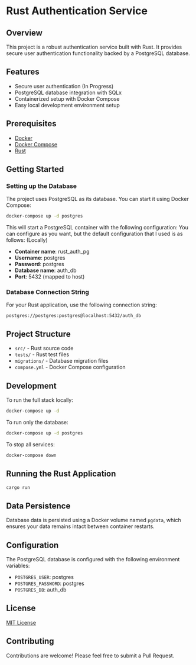 # Rust Authentication Service

## Overview

This project is a robust authentication service built with Rust. It provides secure user authentication functionality backed by a PostgreSQL database.

## Features

- Secure user authentication (In Progress)
- PostgreSQL database integration with SQLx
- Containerized setup with Docker Compose
- Easy local development environment setup

## Prerequisites

- [Docker](https://www.docker.com/get-started)
- [Docker Compose](https://docs.docker.com/compose/install/)
- [Rust](https://www.rust-lang.org/tools/install)

## Getting Started

### Setting up the Database

The project uses PostgreSQL as its database. You can start it using Docker Compose:

```bash
docker-compose up -d postgres
```

This will start a PostgreSQL container with the following configuration:
You can configure as you want, but the default configuration that I used is as follows: (Locally)

- **Container name**: rust_auth_pg
- **Username**: postgres
- **Password**: postgres
- **Database name**: auth_db
- **Port**: 5432 (mapped to host)

### Database Connection String

For your Rust application, use the following connection string:

```
postgres://postgres:postgres@localhost:5432/auth_db
```

## Project Structure

- `src/` - Rust source code
- `tests/` - Rust test files
- `migrations/` - Database migration files
- `compose.yml` - Docker Compose configuration

## Development

To run the full stack locally:

```bash
docker-compose up -d
```

To run only the database:

```bash
docker-compose up -d postgres
```

To stop all services:

```bash
docker-compose down
```

## Running the Rust Application

```bash
cargo run
```

## Data Persistence

Database data is persisted using a Docker volume named `pgdata`, which ensures your data remains intact between container restarts.

## Configuration

The PostgreSQL database is configured with the following environment variables:

- `POSTGRES_USER`: postgres
- `POSTGRES_PASSWORD`: postgres
- `POSTGRES_DB`: auth_db

## License

[MIT License](LICENSE)

## Contributing

Contributions are welcome! Please feel free to submit a Pull Request.
